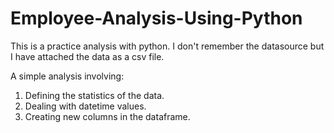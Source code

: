 # Employee-Analysis-Using-Python

This is a practice analysis with python. I don't remember the datasource but I have attached the data as a csv file. 

A simple analysis involving:

1. Defining the statistics of the data.
2. Dealing with datetime values.
3. Creating new columns in the dataframe. 
